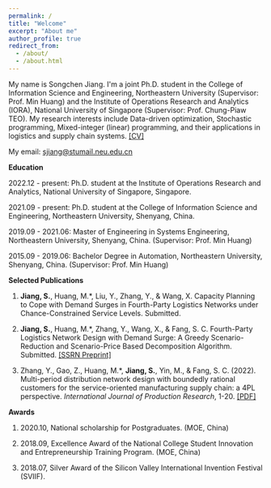 ```yaml
---
permalink: /
title: "Welcome"
excerpt: "About me"
author_profile: true
redirect_from: 
  - /about/
  - /about.html
---
```


My name is Songchen Jiang. I'm a joint Ph.D. student in the College of Information Science and Engineering, Northeastern University (Supervisor: Prof. Min Huang) and the Institute of Operations Research and Analytics (IORA), National University of Singapore (Supervisor: Prof. Chung-Piaw TEO). My research interests include Data-driven optimization, Stochastic programming, Mixed-integer (linear) programming, and their applications in logistics and supply chain systems. [[CV]](/files/CV.pdf)

My email: [sjiang@stumail.neu.edu.cn](mailto:sjiang@stumail.neu.edu.cn)

**Education**

2022.12 - present: Ph.D. student at the Institute of Operations Research and Analytics, National University of Singapore, Singapore.

2021.09 - present: Ph.D. student at the College of Information Science and Engineering, Northeastern University, Shenyang, China.

2019.09 - 2021.06: Master of Engineering in Systems Engineering, Northeastern University, Shenyang, China. (Supervisor: Prof. Min Huang)

2015.09 - 2019.06: Bachelor Degree in Automation, Northeastern University, Shenyang, China. (Supervisor: Prof. Min Huang)

**Selected Publications**

1. **Jiang, S.**, Huang, M.*, Liu, Y., Zhang, Y., & Wang, X. Capacity Planning to Cope with  Demand Surges in Fourth-Party Logistics Networks under Chance-Constrained Service Levels. Submitted.

2. **Jiang, S.**, Huang, M.*, Zhang, Y., Wang, X., & Fang, S. C. Fourth-Party Logistics Network Design with Demand Surge: A Greedy Scenario-Reduction and Scenario-Price Based Decomposition Algorithm. Submitted. [[SSRN Preprint]](https://papers.ssrn.com/sol3/papers.cfm?abstract_id=4348801)

3. Zhang, Y., Gao, Z., Huang, M.*, **Jiang, S.**, Yin, M., & Fang, S. C. (2022). Multi-period distribution network design with boundedly rational customers for the service-oriented manufacturing supply chain: a 4PL perspective. _International Journal of Production Research_, 1-20. [[PDF]](/files/paper1.pdf)

**Awards**

1. 2020.10, National scholarship for Postgraduates. (MOE, China)

2. 2018.09, Excellence Award of the National College Student Innovation and Entrepreneurship Training Program. (MOE, China)

3. 2018.07, Silver Award of the Silicon Valley International Invention Festival (SVIIF).
